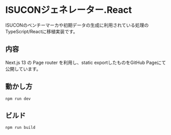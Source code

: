 # ISUCONジェネレーター.React

ISUCONのベンチーマーカや初期データの生成に利用されている処理のTypeScript/Reactに移植実装です。


## 内容

Next.js 13 の Page router を利用し、static exportしたものをGitHub Pageにて公開しています。


## 動かし方

```shell
npm run dev
```


## ビルド

```shell
npm run build
```
